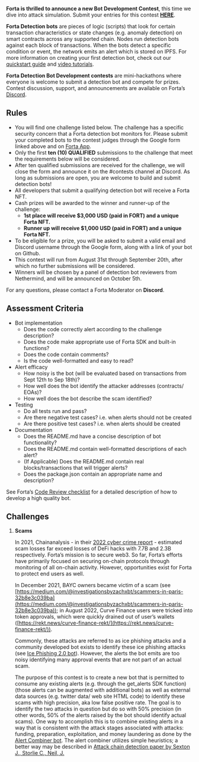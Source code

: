 **Forta is thrilled to announce a new Bot Development Contest**, this time we dive into attack simulation. Submit your entries for this contest [**HERE**](https://docs.google.com/forms/d/1msQSVJ_1bk1xAW4qdtG7iqTTNc1DcD0omsF0yEzd3Ak/edit?ts=62fba676).

**Forta Detection bots** are pieces of logic (scripts) that look for certain transaction characteristics or state changes (e.g. anomaly detection) on smart contracts across any supported chain. Nodes run detection bots against each block of transactions. When the bots detect a specific condition or event, the network emits an alert which is stored on IPFS. For more information on creating your first detection bot, check out our [quickstart guide](quickstart.md) and [video tutorials](tutorials.md).

**Forta Detection Bot Development contests** are mini-hackathons where everyone is welcome to submit a detection bot and compete for prizes. Contest discussion, support, and announcements are available on Forta’s [Discord](https://discord.com).

## Rules

- You will find one challenge listed below. The challenge has a specific security concern that a Forta detection bot monitors for. Please submit your completed bots to the contest judges through the Google form linked above and on [Forta App](https://app.forta.network/).
- Only the first **ten (10) QUALIFIED** submissions to the challenge that meet the requirements below will be considered.
- After ten qualified submissions are received for the challenge, we will close the form and announce it on the #contests channel at Discord. As long as submissions are open, you are welcome to build and submit detection bots!
- All developers that submit a qualifying detection bot will receive a Forta NFT.
- Cash prizes will be awarded to the winner and runner-up of the challenge:
    - **1st place will receive $3,000 USD (paid in FORT) and a unique Forta NFT.**
    - **Runner up will receive $1,000 USD (paid in FORT) and a unique Forta NFT.**
- To be eligible for a prize, you will be asked to submit a valid email and Discord username through the Google form, along with a link of your bot on Github.
- This contest will run from August 31st through September 20th, after which no further submissions will be considered.
- Winners will be chosen by a panel of detection bot reviewers from Nethermind, and will be announced on October 5th.

For any questions, please contact a Forta Moderator on **Discord**.

## Assessment Criteria

- Bot implementation
    - Does the code correctly alert according to the challenge description?
    - Does the code make appropriate use of Forta SDK and built-in functions?
    - Does the code contain comments?
    - Is the code well-formatted and easy to read?
- Alert efficacy
    - How noisy is the bot (will be evaluated based on transactions from Sept 12th to Sep 18th)?
    - How well does the bot identify the attacker addresses (contracts/ EOAs)?
    - How well does the bot describe the scam identified?
- Testing
    - Do all tests run and pass?
    - Are there negative test cases? i.e. when alerts should not be created
    - Are there positive test cases? i.e. when alerts should be created
- Documentation
    - Does the README.md have a concise description of bot functionality?
    - Does the README.md contain well-formatted descriptions of each alert?
    - (If Applicable) Does the README.md contain real blocks/transactions that will trigger alerts?
    - Does the package.json contain an appropriate name and description?

See Forta’s [Code Review checklist](https://github.com/forta-network/bot-review-checklist) for a detailed description of how to develop a high quality bot.

## Challenges

1. **Scams**

    In 2021, Chainanalysis - in their [2022 cyber crime report](https://go.chainalysis.com/2022-Crypto-Crime-Report.html) - estimated scam losses far exceed losses of DeFi hacks with 7.7B and 2.3B respectively. Forta’s mission is to secure web3. So far, Forta’s efforts have primarily focused on securing on-chain protocols through monitoring of all on-chain activity. However, opportunities exist for Forta to protect end users as well.

    In December 2021, BAYC owners became victim of a scam (see [https://medium.com/@investigationsbyzachxbt/scammers-in-paris-32b8e3c039ba](https://medium.com/@investigationsbyzachxbt/scammers-in-paris-32b8e3c039ba)); in August 2022, Curve Finance users were tricked into token approvals, which were quickly drained out of user’s wallets ([https://rekt.news/curve-finance-rekt/](https://rekt.news/curve-finance-rekt/)).

    Commonly, these attacks are referred to as ice phishing attacks and a community developed bot exists to identify these ice phishing attacks (see [Ice Phishing 2.0 bot](https://explorer.forta.network/bot/0x8badbf2ad65abc3df5b1d9cc388e419d9255ef999fb69aac6bf395646cf01c14)). However, the alerts the bot emits are too noisy identifying many approval events that are not part of an actual scam.

    The purpose of this contest is to create a new bot that is permitted to consume any existing alerts (e.g. through the get_alerts SDK function) (those alerts can be augmented with additional bots) as well as external data sources (e.g. twitter data/ web site HTML code) to identify these scams with high precision, aka low false positive rate. The goal is to identify the two attacks in question but do so with 50% precision (in other words, 50% of the alerts raised by the bot should identify actual scams). One way to accomplish this is to combine existing alerts in a way that is consistent with the attack stages associated with attacks: funding, preparation, exploitation, and money laundering as done by the [Alert Combiner bot](https://explorer.forta.network/bot/0x80ed808b586aeebe9cdd4088ea4dea0a8e322909c0e4493c993e060e89c09ed1). The alert combiner utilizes simple heuristics; a better way may be described in [Attack chain detection paper by Sexton J., Storlie C., Neil, J.](https://www.researchgate.net/publication/282791039_Attack_chain_detection)